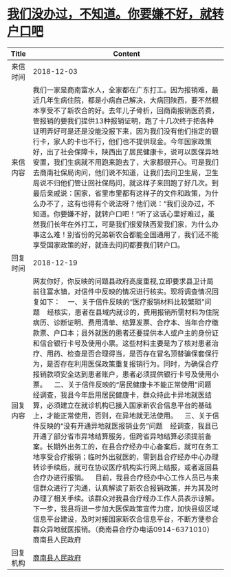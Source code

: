 # <a href="http://www.shangluo.gov.cn/zmhd/ldxxxx.jsp?urltype=leadermail.LeaderMailContentUrl&wbtreeid=1112&leadermailid=5045">我们没办过，不知道。你要嫌不好，就转户口吧</a>
| Title |                                                                                                                                                                                                                                                                                                                                                              Content                                                                                                                                                                                                                                                                                                                                                               |
|:-----:|------------------------------------------------------------------------------------------------------------------------------------------------------------------------------------------------------------------------------------------------------------------------------------------------------------------------------------------------------------------------------------------------------------------------------------------------------------------------------------------------------------------------------------------------------------------------------------------------------------------------------------------------------------------------------------------------------------------------------------|
| 来信时间  | 2018-12-03                                                                                                                                                                                                                                                                                                                                                                                                                                                                                                                                                                                                                                                                                                                         |
| 来信内容  | 我们一家是商南富水人，全家都在广东打工。因为报销难，最近几年生病住院，都是小病自己解决，大病回陕西，要不然根本享受不了新农合的好。去年儿子骨折，回商南报销医药费，管报销的要我们提供13种报销证明，跑了十几次终于把各种证明弄好可是还是没能没报下来，因为我们没有他们指定的银行卡，家人的卡也不行，他们也不提供现金。今年国家政策好，出了社会保障卡，陕西出了居民健康卡，说可以医保异地安置，我们生病就不用跑来跑去了，大家都很开心。可是我们去商南社保局询问，他们说不知道，让我们去问卫生局，卫生局说不归他们管让回社保局问，就这样子来回跑了好几次。到最后亲戚说：国家，省里市里都有这样子的文件和政策，为什么办不了，这有也得有个说法呀？他们说：“我们没办过，不知道。你要嫌不好，就转户口吧！”听了这话心里好难过，虽然我们长年在外打工，可是我们很爱陕西爱我们家，为什么办事这么难！别省份的兄弟新农合都能全国通用了，我们还不能享受国家政策的好，就连去问问都要我们转户口。                                                                                                                                                                                                                                                                                         |
| 回复时间  | 2018-12-19                                                                                                                                                                                                                                                                                                                                                                                                                                                                                                                                                                                                                                                                                                                         |
| 回复内容  | 网友你好，你反映的问题县政府高度重视,立即要求县卫计局前往富水镇，对信件中反映的情况进行核实。现将调查情况回复如下：    一、关于信件反映的“医疗报销材料比较繁琐”问题    经核实，患者在县域内就诊的，费用报销所需材料为住院病历、诊断证明、费用清单、结算发票、合疗本、当年合疗缴款票、户口本；县外就医的患者还要提供本人或户主的身份证和信合银行卡号及使用小票。这些材料主要是为了核对患者治疗、用药、检查是否合理得当，是否存在冒名顶替骗保套保行为，是否存在利用医保政策重复报销行为。同时，为确保合疗报销款项安全达到患者账户，患者必须提供银行卡号及使用小票。    二、关于信件反映的“居民健康卡不能正常使用”问题    经调查，我县今年启用居民健康卡，群众持此卡异地就医结算，必须建立在就诊机构已接入国家新农合信息平台的基础上，才能正常使用，否则，在异地就无法使用。    三、关于信件反映的“没有开通异地就医报销业务”问题    经调查，我县已开通了部分省市异地结算服务，但跨省异地结算必须提前备案。长期外出务工的，在县合疗经办中心备案后，就可在务工地享受合疗报销；临时外出就医的，需到县合疗经办中心办理转诊手续后，就可在协议医疗机构实行网上结报，或者返回县合疗办进行报销。    目前，我县合疗经办中心工作人员已与来信群众进行了沟通，认真解读了新农合报销政策，并为其及时办理了相关手续。该群众对我县合疗经办工作人员表示谅解。下一步，我县将进一步加大医保政策宣传力度，加快县级区域信息平台建设，及时对接国家新农合信息平台，不断方便参合群众异地就医报销。（商南县合疗办电话0914-6371010）商南县人民政府 |
| 回复机构  | <a href="../../categories/agencies/商南县人民政府.md">商南县人民政府</a>                                                                                                                                                                                                                                                                                                                                                                                                                                                                                                                                                                                                                                                                           |